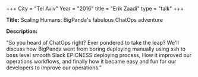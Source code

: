+++
City = "Tel Aviv"
Year = "2016"
title = "Erik Zaadi"
type = "talk"
+++

<div class="span-15  ">
  <div class="span-15  last ">
  <p><strong>Title:</strong>
  Scaling Humans: BigPanda's fabulous ChatOps adventure
  </p>

  <p><strong>Description:</strong></p>

  <p>"So you heard of ChatOps right? Ever pondered to take the leap?
We'll discuss how BigPanda went from boring deploying manually using ssh to boss level smooth Slack EPICNESS deploying process, How it improved our operations workflows, and finally how it became easy and fun for our developers to improve our operations."</p>
  </div>
</div>
